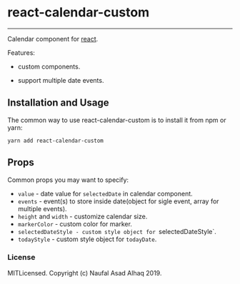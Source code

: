 # react-calendar-custom

----

Calendar component for [react](https://reactjs.org/docs/getting-started.html).

Features:
 
* custom components.

* support multiple date events.

## Installation and Usage

The common way to use react-calendar-custom is to install it from npm or yarn:

`yarn add react-calendar-custom`

## Props
Common props you may want to specify:

* `value` - date value for `selectedDate` in calendar component.
* `events` - event(s) to store inside date(object for sigle event, array for multiple events).
* `height` and `width` - customize calendar size.
* `markerColor` - custom color for marker.
*  `selectedDateStyle - custom style object for `selectedDateStyle`.
* `todayStyle` - custom style object for `todayDate`.

### License
MITLicensed. Copyright (c) Naufal Asad Alhaq 2019.